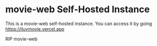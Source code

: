 
# movie-web Self-Hosted Instance

This is a movie-web self-hosted instance. You can access it by going https://iluvmovie.vercel.app


RIP movie-web

